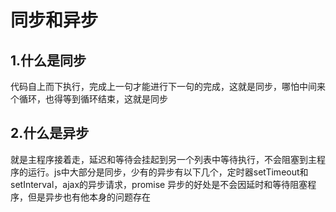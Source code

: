 # 同步和异步
## 1.什么是同步
代码自上而下执行，完成上一句才能进行下一句的完成，这就是同步，哪怕中间来个循环，也得等到循环结束，这就是同步
## 2.什么是异步
就是主程序接着走，延迟和等待会挂起到另一个列表中等待执行，不会阻塞到主程序的运行。js中大部分是同步，少有的异步有以下几个，定时器setTimeout和setInterval，ajax的异步请求，promise
异步的好处是不会因延时和等待阻塞程序，但是异步也有他本身的问题存在